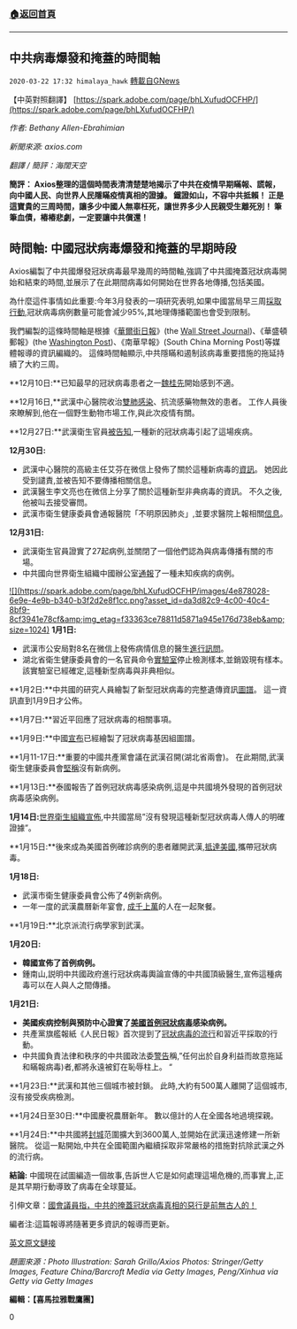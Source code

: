 ###  [:house:返回首頁](https://github.com/ourhimalayas/txt)
---

## 中共病毒爆發和掩蓋的時間軸
`2020-03-22 17:32 himalaya_hawk` [轉載自GNews](https://gnews.org/zh-hant/148929/)

【中英對照翻譯】 [https://spark.adobe.com/page/bhLXufudOCFHP/](https://spark.adobe.com/page/bhLXufudOCFHP/)

*作者: Bethany Allen-Ebrahimian*

*新聞來源: axios.com*

*翻譯 / 簡評：海闊天空*

**簡評： Axios整理的這個時間表清清楚楚地揭示了中共在疫情早期瞞報、謊報，向中國人民、向世界人民隱瞞疫情真相的證據。 鐵證如山，不容中共抵賴！ 正是這寶貴的三周時間，讓多少中國人無辜枉死，讓世界多少人民親受生離死別！ 筆筆血債，樁樁悲劇，一定要讓中共償還！**



## **時間軸: 中國冠狀病毒爆發和掩蓋的早期時段**

Axios編製了中共國爆發冠狀病毒最早幾周的時間軸,強調了中共國掩蓋冠狀病毒開始和結束的時間,並展示了在此期間病毒如何開始在世界各地傳播,包括美國。

為什麼這件事情如此重要:今年3月發表的一項研究表明,如果中國當局早三周[採取行動](https://www.southampton.ac.uk/news/2020/03/covid-19-china.page),冠狀病毒病例數量可能會減少95%,其地理傳播範圍也會受到限制。

我們編製的這條時間軸是根據《[華爾街日報](https://www.wsj.com/articles/how-it-all-started-chinas-early-coronavirus-missteps-11583508932)》(the [Wall Street Journal](https://www.wsj.com/articles/how-it-all-started-chinas-early-coronavirus-missteps-11583508932))、《華盛頓郵報》(the [Washington Post](https://www.washingtonpost.com/world/2020/02/01/early-missteps-state-secrecy-china-likely-allowed-coronavirus-spread-farther-faster/))、《南華早報》(South China Morning Post)等媒體報導的資訊編織的。 這條時間軸顯示,中共隱瞞和遏制該病毒重要措施的拖延持續了大約三周。

**12月10日:**已知最早的冠狀病毒患者之一[魏桂先](https://www.wsj.com/articles/how-it-all-started-chinas-early-coronavirus-missteps-11583508932)開始感到不適。

**12月16日,**武漢中心醫院收治[雙肺感染](https://www.wsj.com/articles/how-it-all-started-chinas-early-coronavirus-missteps-11583508932)、抗流感藥物無效的患者。 工作人員後來瞭解到,他在一個野生動物市場工作,與此次疫情有關。

**12月27日:**武漢衛生官員[被告知](https://www.washingtonpost.com/world/2020/02/01/early-missteps-state-secrecy-china-likely-allowed-coronavirus-spread-farther-faster/),一種新的冠狀病毒引起了這場疾病。

**12月30日:**

- 武漢中心醫院的高級主任艾芬在微信上發佈了關於這種新病毒的[資訊](https://www.theguardian.com/world/2020/mar/11/coronavirus-wuhan-doctor-ai-fen-speaks-out-against-authorities)。 她因此受到譴責,並被告知不要傳播相關信息。
- 武漢醫生李文亮也在微信上分享了關於這種新型非典病毒的資訊。 不久之後,他被叫去接受審問。
- 武漢市衛生健康委員會通報醫院「不明原因肺炎」,並要求醫院上報相關[信息](https://www.washingtonpost.com/world/2020/02/01/early-missteps-state-secrecy-china-likely-allowed-coronavirus-spread-farther-faster/)。


**12月31日:**

- 武漢衛生官員證實了27起病例,並關閉了一個他們認為與病毒傳播有關的市場。
- 中共國向世界衛生組織中國辦公室[通報](https://www.washingtonpost.com/world/2020/02/01/early-missteps-state-secrecy-china-likely-allowed-coronavirus-spread-farther-faster/)了一種未知疾病的病例。

[!\[\](https://spark.adobe.com/page/bhLXufudOCFHP/images/4e878028-6e9e-4e9b-b340-b3f2d2e8f1cc.png?asset_id=da3d82c9-4c00-40c4-8bf9-8cf3941e78cf&amp;img_etag=f33363ce78811d5871a945e176d738eb&amp;size=1024)](https://spark.adobe.com/page/bhLXufudOCFHP/images/4e878028-6e9e-4e9b-b340-b3f2d2e8f1cc.png?asset_id=da3d82c9-4c00-40c4-8bf9-8cf3941e78cf&amp;img_etag=f33363ce78811d5871a945e176d738eb&amp;size=1024)
**1月1日:**

- 武漢市公安局對8名在微信上發佈病情信息的醫生[進行訊問](https://www.washingtonpost.com/world/2020/02/01/early-missteps-state-secrecy-china-likely-allowed-coronavirus-spread-farther-faster/)。
- 湖北省衛生健康委員會的一名官員命令[實驗室](https://www.straitstimes.com/asia/east-asia/how-early-signs-of-the-coronavirus-were-spotted-spread-and-throttled-in-china)停止檢測樣本,並銷毀現有樣本。 該實驗室已經確定,這種新型病毒與非典相似。


**1月2日:**中共國的研究人員繪製了新型冠狀病毒的完整遺傳資訊[圖譜](https://www.wsj.com/articles/how-it-all-started-chinas-early-coronavirus-missteps-11583508932)。 這一資訊直到1月9日才公佈。

**1月7日:**習近平回應了冠狀病毒的相關事項。

**1月9日:**中國[宣布](https://www.washingtonpost.com/world/2020/02/01/early-missteps-state-secrecy-china-likely-allowed-coronavirus-spread-farther-faster/)已經繪製了冠狀病毒基因組圖譜。

**1月11-17日:**重要的中國共產黨會議在武漢召開(湖北省兩會)。 在此期間,武漢衛生健康委員會[堅稱](https://www.washingtonpost.com/world/2020/02/01/early-missteps-state-secrecy-china-likely-allowed-coronavirus-spread-farther-faster/)沒有新病例。

**1月13日:**泰國報告了首例冠狀病毒感染病例,這是中共國境外發現的首例冠狀病毒感染病例。

**1月14日:**[世界衛生組織宣佈](https://twitter.com/WHO/status/1217043229427761152?ref_src=twsrc%5Etfw%7Ctwcamp%5Etweetembed&amp;ref_url=https%3A%2F%2Fwww.foxnews.com%2Fworld%2Fworld-health-organization-january-tweet-china-human-transmission-coronavirus),中共國當局”沒有發現這種新型冠狀病毒人傳人的明確證據”。

**1月15日:**後來成為美國首例確診病例的患者離開武漢,[抵達美國](https://www.cdc.gov/media/releases/2020/p0121-novel-coronavirus-travel-case.html),攜帶冠狀病毒。

**1月18日:**

- 武漢市衛生健康委員會公佈了4例新病例。
- 一年一度的武漢農曆新年宴會, [成千上萬](https://www.thestar.com.my/news/regional/2020/02/06/wuhan-neighbourhood-sees-infections-after-40000-families-gather-for-potluck)的人在一起聚餐。


**1月19日:**北京派流行病學家到武漢。

**1月20日:**

- **韓國宣佈了首例病例。**
- 鍾南山,説明中共國政府進行冠狀病毒輿論宣傳的中共國頂級醫生,宣佈這種病毒可以在人與人之間傳播。


**1月21日:**

- **美國疾病控制與預防中心證實了[美國首例冠狀病毒](https://www.cdc.gov/media/releases/2020/p0121-novel-coronavirus-travel-case.html)感染病例。**
- 共產黨旗艦報紙《人民日報》首次提到了[冠狀病毒的流行](https://www.washingtonpost.com/world/2020/02/01/early-missteps-state-secrecy-china-likely-allowed-coronavirus-spread-farther-faster/)和習近平採取的行動。
- 中共國負責法律和秩序的中共國政法委[警告](https://www.scmp.com/news/china/politics/article/3046984/china-warns-cadres-cover-spread-virus-and-be-nailed-pillar)稱,”任何出於自身利益而故意拖延和瞞報病毒)者,都將永遠被釘在恥辱柱上。 “


**1月23日:**武漢和其他三個城市被封鎖。 此時,大約有500萬人離開了這個城市,沒有接受疾病檢測。

**1月24日至30日:**中國慶祝農曆新年。 數以億計的人在全國各地過境探親。

**1月24日:**中共國將[封城](https://www.chicagotribune.com/nation-world/ct-nw-china-coronavirus-wuhan-china-20200124-cqweccz5tzhxzdg3rse25puxqa-story.html)范圍擴大到3600萬人,並開始在武漢迅速修建一所新醫院。 從這一點開始,中共在全國範圍內繼續採取非常嚴格的措施對抗除武漢之外的流行病。

**結論:** 中國現在試圖編造一個故事,告訴世人它是如何處理這場危機的,而事實上,正是其早期行動導致了病毒在全球蔓延。

引伸文章：[國會議員指，中共的掩蓋冠狀病毒真相的惡行是前無古人的！](https://www.axios.com/china-coronavirus-cover-up-wuhan-pandemic-fa894bb8-998d-494b-8e7a-e834f86d2ea9.html)

編者注:這篇報導將隨著更多資訊的報導而更新。

[英文原文鏈接](https://www.axios.com/timeline-the-early-days-of-chinas-coronavirus-outbreak-and-cover-up-ee65211a-afb6-4641-97b8-353718a5faab.html?utm)

*題圖來源：Photo Illustration: Sarah Grillo/Axios Photos: Stringer/Getty Images, Feature China/Barcroft Media via Getty Images, Peng/Xinhua via Getty via Getty Images*

**編輯：【喜馬拉雅戰鷹團】**

0

